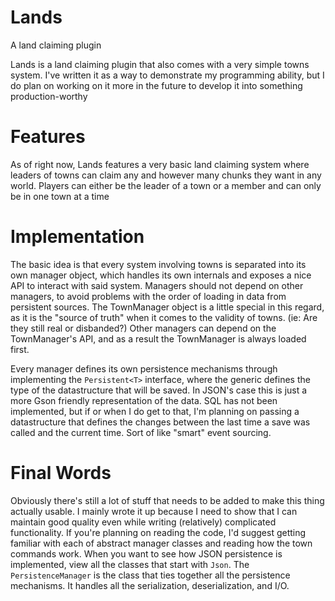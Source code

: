 # Lands
A land claiming plugin

Lands is a land claiming plugin that also comes with a very simple towns system. I've written it as a way to demonstrate my programming ability, but I do plan on working on it more in the future to develop it into something production-worthy

# Features
As of right now, Lands features a very basic land claiming system where leaders of towns can claim any and however many chunks they want in any world. Players can either be the leader of a town or a member and can only be in one town at a time

# Implementation
The basic idea is that every system involving towns is separated into its own manager object, which handles its own internals and exposes a nice API to interact with said system. Managers should not depend on other managers, to avoid problems with the order of loading in data from persistent sources. The TownManager object is a little special in this regard, as it is the "source of truth" when it comes to the validity of towns. (ie: Are they still real or disbanded?) Other managers can depend on the TownManager's API, and as a result the TownManager is always loaded first.

Every manager defines its own persistence mechanisms through implementing the `Persistent<T>` interface, where the generic defines the type of the datastructure that will be saved. In JSON's case this is just a more Gson friendly representation of the data. 
SQL has not been implemented, but if or when I do get to that, I'm planning on passing a datastructure that defines the changes between the last time a save was called and the current time. Sort of like "smart" event sourcing.

# Final Words
Obviously there's still a lot of stuff that needs to be added to make this thing actually usable. I mainly wrote it up because I need to show that I can maintain good quality even while writing (relatively) complicated functionality. If you're planning on reading the code, I'd suggest getting familiar with each of abstract manager classes and reading how the town commands work. When you want to see how JSON persistence is implemented, view all the classes that start with `Json`. The `PersistenceManager` is the class that ties together all the persistence mechanisms. It handles all the serialization, deserialization, and I/O.
